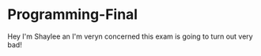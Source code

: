 # Programming-Final

Hey I'm Shaylee an I'm veryn concerned this exam is going to turn out very bad!
